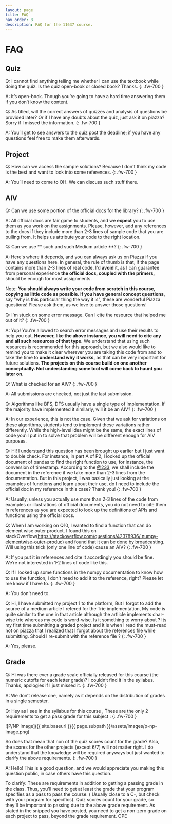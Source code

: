 ```yaml
---
layout: page
title: FAQ
nav_order: 8
description: FAQ for the 11637 course.
---
```


# FAQ

## Quiz

Q: I cannot find anything telling me whether I can use the textbook while doing the quiz. Is the quiz open-book or closed book? Thanks.
{: .fw-700 }

A: It’s open-book. Though you’re going to have a hard time answering them if you don’t know the content.

Q: As titled, will the correct answers of quizzes and analysis of questions be provided later? Or if I have any doubts about the quiz, just ask it on piazza?  Sorry if I missed the information.
{: .fw-700 }

A: You’ll get to see answers to the quiz post the deadline; if you have any questions feel free to make them afterwards. 

## Project

Q: How can we access the sample solutions? Because I don't think my code is the best and want to look into some references.
{: .fw-700 }

A: You’ll need to come to OH. We can discuss such stuff there.

## AIV

Q: Can we use some portion of the official docs for the library?
{: .fw-700 }

A: All official docs are fair game to students, and we **expect** you to use them as you work on the assignments. Please, however, add any references to the docs if they include more than 2-3 lines of sample code that you are pulling from. It helps us attribute your code to the right location.


Q: Can we use ** such and such Medium article **? 
{: .fw-700 }

A: Here's where it depends, and you can always ask us on Piazza if you have any questions here. In general, the rule of thumb is that, if the page contains more than 2-3 lines of real code, I'd **avoid** it, as I can guarantee from personal experience **the official docs, coupled with the primers,** should be enough for most assignments.

Note: **You should always write your code from scratch in this course, copying as little code as possible. If you have general concept questions,** say "why is this particular thing the way it is", these are wonderful Piazza questions! Please ask them, as we love to answer those questions!

Q: I'm stuck on some error message. Can I cite the resource that helped me out of it? 
{: .fw-700 }

A: Yup! You're allowed to search error messages and use their results to help you out. **However, like the above instance, you will need to cite any and all such resources of that type.** We understand that using such resources is recommended for this approach, but we also would like to remind you to make it clear wherever you are taking this code from and to take the time to **understand why it works,** as that can be very important for future solutions. **The projects on this course build on one another conceptually. Not understanding some tool will come back to haunt you later on.**
 
Q: What is checked for an AIV? 
{: .fw-700 }

A: All submissions are checked, not just the last submission.

Q: Algorithms like BFS, DFS usually have a single type of implementation. If the majority have implemented it similarly, will it be an AIV? 
{: .fw-700 }

A: In our experience, this is not the case. Given that we ask for variations on these algorithms, students tend to implement these variations rather differently. While the high-level idea might be the same, the exact lines of code you'll put in to solve that problem will be different enough for AIV purposes.

Q: ​​Hi! I understand this question has been brought up earlier but I just want to double check. For instance, in part A of P2, I looked up the official document of pandas to find the right function to use, for instance, the conversion of timestamp. According to the [@233](https://piazza.com/class/l2mo0c8m4475s7?cid=233), we shall include the document in the reference if we take more than 2-3 lines from the documentation. But in this project, I was basically just looking at the examples of functions and learn about their use, do I need to include the official doc in my reference in this case? Thank you!
{: .fw-700 }

A: Usually, unless you actually use more than 2-3 lines of the code from examples or illustrations of official documents, you do not need to cite them in references as you are expected to look up the definitions of APIs and functions using the official docs. 

Q: ​​When I am working on Q10, I wanted to find a function that can do element wise outer product. I found this on stackOverflow([https://stackoverflow.com/questions/42378936/
numpy-elementwise-outer-produc](https://stackoverflow.com/questions/42378936/numpy-elementwise-outer-produc)) and found that it can be done by broadcasting. Will using this trick (only one line of code) cause an AIV?
{: .fw-700 }

A: If you put it in references and cite it accordingly you should be fine. We’re not interested in 1-2 lines of code like this.

Q: If I looked up some functions in the numpy documentation to know how to use the function, I don't need to add it to the reference, right? Please let me know if I have to.
{: .fw-700 }

A: You don’t need to.

Q: Hi, I have submitted my project 1 to the platform, But I forgot to add the source of a medium article I refered for the Trie implementation, My code is quite similar to the one in that article although the artlicle implements char-wise trie whereas my code is word-wise. Is it something to worry about ? Its my first time submitting a graded project and it is when I read the must-read not on piazza that I realized that I forgot about the references file while submitting. Should I re-submit with the reference file ?
{: .fw-700 }

A: Yes, please.

## Grade
Q: Hi was there ever a grade scale officially released for this course (the numeric cutoffs for each letter grade)? I couldn’t find it in the syllabus. Thanks, apologies if I just missed it.
{: .fw-700 }

A: We don’t release one, namely as it depends on the distribution of grades in a single semester.

Q: Hey as I see in the syllabus for this course , These are the only 2 requirements to get a pass grade for this subject : 
{: .fw-700 }

![P/NP Image]({{ site.baseurl }}{{ page.subpath }}/assets/images/p-np-image.png)

So does that mean that non of the quiz scores count for the grade? Also, the scores for the other projects (except 6/7) will not matter right. I do understand that the knowledge will be required anyways but just wanted to clarify the above requirements.
{: .fw-700 }


A: Hello! This is a good question, and we would appreciate you making this question public, in case others have this question.

To clarify:
These are requirements in addition to getting a passing grade in the class. Thus, you'll need to get at least the grade that your program specifies as a pass to pass the course. ( Usually close to a C-, but check with your program for specifics).
Quiz scores count for your grade, so they'll be important to passing due to the above grade requirement.
As stated in the snipped you have posted, you need to get a non-zero grade on each project to pass, beyond the grade requirement.
OPE